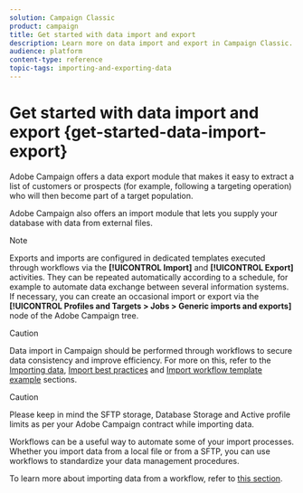 ```yaml
---
solution: Campaign Classic
product: campaign
title: Get started with data import and export
description: Learn more on data import and export in Campaign Classic.
audience: platform
content-type: reference
topic-tags: importing-and-exporting-data
---
```


# Get started with data import and export {get-started-data-import-export}

Adobe Campaign offers a data export module that makes it easy to extract a list of customers or prospects (for example, following a targeting operation) who will then become part of a target population.

Adobe Campaign also offers an import module that lets you supply your database with data from external files.

>[!NOTE]
>
>Exports and imports are configured in dedicated templates executed through workflows via the **[!UICONTROL Import]** and **[!UICONTROL Export]** activities. They can be repeated automatically according to a schedule, for example to automate data exchange between several information systems. If necessary, you can create an occasional import or export via the **[!UICONTROL Profiles and Targets > Jobs > Generic imports and exports]** node of the Adobe Campaign tree.

>[!CAUTION]
>
>Data import in Campaign should be performed through workflows to secure data consistency and improve efficiency. For more on this, refer to the [Importing data](../../platform/using/collecting-data-workflows.md), [Import best practices](../../platform/using/import-best-practices.md) and [Import workflow template example](../../platform/using/collecting-data-workflows.md#setting-up-a-recurring-import) sections.

>[!CAUTION]
>
>Please keep in mind the SFTP storage, Database Storage and Active profile limits as per your Adobe Campaign contract while importing data.






Workflows can be a useful way to automate some of your import processes. Whether you import data from a local file or from a SFTP, you can use workflows to standardize your data management procedures.

To learn more about importing data from a workflow, refer to [this section](../../platform/using/collecting-data-workflows.md).



